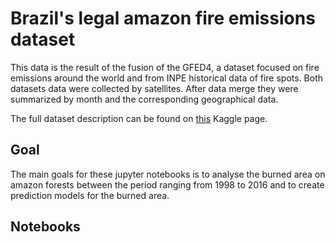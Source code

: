 # Brazil's legal amazon fire emissions dataset

This data is the result of the fusion of the GFED4, a dataset focused on fire emissions around the world and from INPE historical data of fire spots. Both datasets data were collected by satellites. After data merge they were summarized by month and the corresponding geographical data.

The full dataset description can be found on [this](https://www.kaggle.com/mateus558/brazilian-legal-amazon-burned-area-dataset/) Kaggle page.

## Goal

The main goals for these jupyter notebooks is to analyse the burned area on amazon forests between the period ranging from 1998 to 2016 and to create prediction models for the burned area. 

## Notebooks

